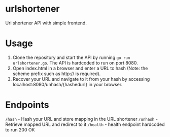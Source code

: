 # urlshortener
Url shortener API with simple frontend. 

# Usage
1. Clone the repository and start the API by running `go run urlshortener.go`. The API is hardcoded to run on port 8080. 
2. Open index.html in a browser and enter a URL to hash (Note: the scheme prefix such as http:// is required).
3. Recover your URL and navigate to it from your hash by accessing localhost:8080/unhash/{hashedurl} in your browser. 

# Endpoints
`/hash` - Hash your URL and store mapping in the URL shortener
`/unhash` - Retrieve mapped URL and redirect to it
`/health` - health endpoint hardcoded to run 200 OK
